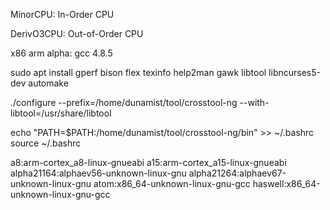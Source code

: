 MinorCPU: In-Order CPU

DerivO3CPU: Out-of-Order CPU


x86 arm alpha: gcc 4.8.5

sudo apt install gperf bison flex texinfo help2man gawk libtool libncurses5-dev automake

./configure --prefix=/home/dunamist/tool/crosstool-ng --with-libtool=/usr/share/libtool

echo "PATH=$PATH:/home/dunamist/tool/crosstool-ng/bin" >> ~/.bashrc
source ~/.bashrc

a8:arm-cortex_a8-linux-gnueabi
a15:arm-cortex_a15-linux-gnueabi
alpha21164:alphaev56-unknown-linux-gnu
alpha21264:alphaev67-unknown-linux-gnu
atom:x86_64-unknown-linux-gnu-gcc
haswell:x86_64-unknown-linux-gnu-gcc










